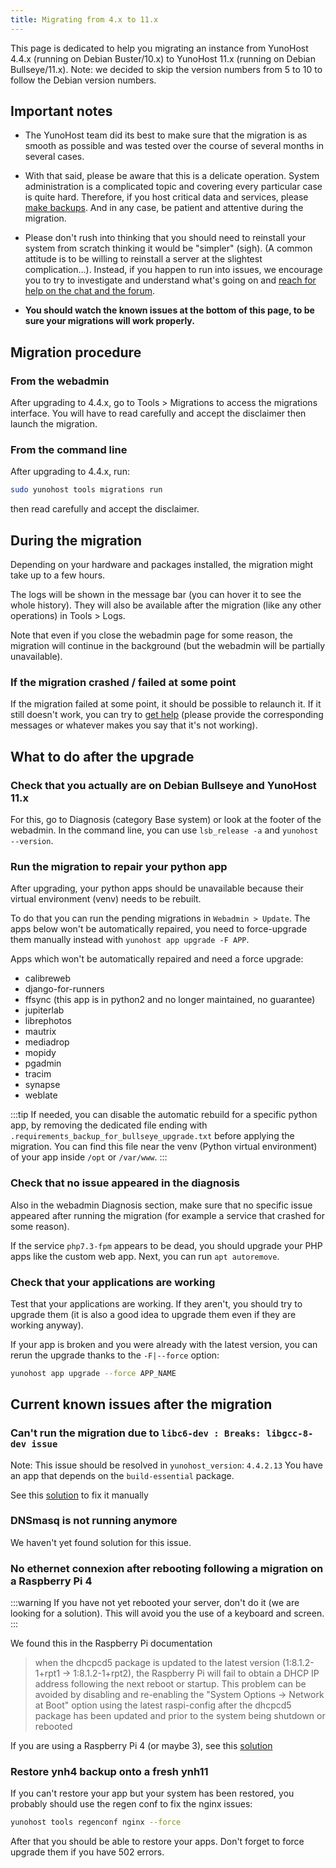 ```yaml
---
title: Migrating from 4.x to 11.x
---
```


This page is dedicated to help you migrating an instance from YunoHost 4.4.x (running on Debian Buster/10.x) to YunoHost 11.x (running on Debian Bullseye/11.x). Note: we decided to skip the version numbers from 5 to 10 to follow the Debian version numbers.

## Important notes

- The YunoHost team did its best to make sure that the migration is as smooth as possible and was tested over the course of several months in several cases.

- With that said, please be aware that this is a delicate operation. System administration is a complicated topic and covering every particular case is quite hard. Therefore, if you host critical data and services, please [make backups](/backup). And in any case, be patient and attentive during the migration.

- Please don't rush into thinking that you should need to reinstall your system from scratch thinking it would be "simpler" (sigh). (A common attitude is to be willing to reinstall a server at the slightest complication...). Instead, if you happen to run into issues, we encourage you to try to investigate and understand what's going on and [reach for help on the chat and the forum](/help).

- **You should watch the known issues at the bottom of this page, to be sure your migrations will work properly.**

## Migration procedure

### From the webadmin

After upgrading to 4.4.x, go to Tools > Migrations to access the migrations interface. You will have to read carefully and accept the disclaimer then launch the migration.

### From the command line

After upgrading to 4.4.x, run:

```bash
sudo yunohost tools migrations run
```

then read carefully and accept the disclaimer.

## During the migration

Depending on your hardware and packages installed, the migration might take up to a few hours.

The logs will be shown in the message bar (you can hover it to see the whole history). They will also be available after the migration (like any other operations) in Tools > Logs.

Note that even if you close the webadmin page for some reason, the migration will continue in the background (but the webadmin will be partially unavailable).

### If the migration crashed / failed at some point

If the migration failed at some point, it should be possible to relaunch it. If it still doesn't work, you can try to [get help](/help) (please provide the corresponding messages or whatever makes you say that it's not working).

## What to do after the upgrade

### Check that you actually are on Debian Bullseye and YunoHost 11.x

For this, go to Diagnosis (category Base system) or look at the footer of the webadmin. In the command line, you can use `lsb_release -a` and `yunohost --version`.

### Run the migration to repair your python app

After upgrading, your python apps should be unavailable because their virtual environment (venv) needs to be rebuilt.

To do that you can run the pending migrations in `Webadmin > Update`. The apps below won't be automatically repaired, you need to force-upgrade them manually instead with `yunohost app upgrade -F APP`.

Apps which won't be automatically repaired and need a force upgrade:

- calibreweb
- django-for-runners
- ffsync (this app is in python2 and no longer maintained, no guarantee)
- jupiterlab
- librephotos
- mautrix
- mediadrop
- mopidy
- pgadmin
- tracim
- synapse
- weblate

:::tip
If needed, you can disable the automatic rebuild for a specific python app, by removing the dedicated file ending with `.requirements_backup_for_bullseye_upgrade.txt` before applying the migration. You can find this file near the venv (Python virtual environment) of your app inside `/opt` or `/var/www`.
:::

### Check that no issue appeared in the diagnosis

Also in the webadmin Diagnosis section, make sure that no specific issue appeared after running the migration (for example a service that crashed for some reason).

If the service `php7.3-fpm` appears to be dead, you should upgrade your PHP apps like the custom web app. Next, you can run `apt autoremove`.

### Check that your applications are working

Test that your applications are working. If they aren't, you should try to upgrade them (it is also a good idea to upgrade them even if they are working anyway).

If your app is broken and you were already with the latest version, you can rerun the upgrade thanks to the `-F|--force` option:

```bash
yunohost app upgrade --force APP_NAME
```

## Current known issues after the migration

### Can't run the migration due to `libc6-dev : Breaks: libgcc-8-dev issue`

Note: This issue should be resolved in `yunohost_version`: `4.4.2.13`
You have an app that depends on the `build-essential` package.

See this [solution](https://forum.yunohost.org/t/migration-to-11-wont-start-libc6-dev-breaks-libgcc-8-dev/20617/42) to fix it manually

### DNSmasq is not running anymore

We haven't yet found  solution for this issue.

### No ethernet connexion after rebooting following a migration on a Raspberry Pi 4

:::warning
If you have not yet rebooted your server, don't do it (we are looking for a solution). This will avoid you the use of a keyboard and screen.
:::

We found this in the Raspberry Pi documentation

> when the dhcpcd5 package is updated to the latest version (1:8.1.2-1+rpt1 -> 1:8.1.2-1+rpt2), the Raspberry Pi will fail to obtain a DHCP IP address following the next reboot or startup. This problem can be avoided by disabling and re-enabling the "System Options -> Network at Boot" option using the latest raspi-config after the dhcpcd5 package has been updated and prior to the system being shutdown or rebooted

If you are using a Raspberry Pi 4 (or maybe 3), see this [solution](https://forum.yunohost.org/t/aucun-acces-a-internet-suite-a-migration-4-4-to-11-depuis-raspberry-pi-4-pi-400/20652/17)

### Restore ynh4 backup onto a fresh ynh11

If you can't restore your app but your system has been restored, you probably should use the regen conf to fix the nginx issues:

```bash
yunohost tools regenconf nginx --force
```

After that you should be able to restore your apps. Don't forget to force upgrade them if you have 502 errors.
